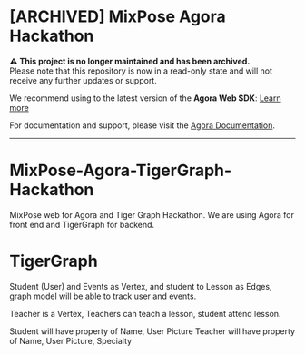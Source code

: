 # [ARCHIVED] MixPose Agora Hackathon
**⚠️ This project is no longer maintained and has been archived.**  
Please note that this repository is now in a read-only state and will not receive any further updates or support.

We recommend using to the latest version of the **Agora Web SDK**: [Learn more](https://www.agora.io/en/products/video-call/) 

For documentation and support, please visit the [Agora Documentation](https://docs.agora.io/en/).

---
# MixPose-Agora-TigerGraph-Hackathon
MixPose web for Agora and Tiger Graph Hackathon.  We are using Agora for front end and TigerGraph for backend.

# TigerGraph
Student (User) and Events as Vertex, and student to Lesson as Edges, graph model will be able to track user and events.


Teacher is a Vertex, Teachers can teach a lesson, student attend lesson.

Student will have property of Name, User Picture
Teacher will have property of Name, User Picture, Specialty
